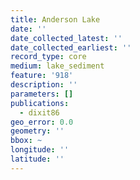 ```yaml
---
title: Anderson Lake
date: ''
date_collected_latest: ''
date_collected_earliest: ''
record_type: core
medium: lake_sediment
feature: '918'
description: ''
parameters: []
publications:
  - dixit86
geo_error: 0.0
geometry: ''
bbox: ~
longitude: ''
latitude: ''
---
```

